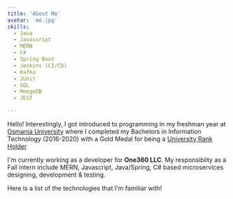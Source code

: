 ```yaml
---
title: 'About Me'
avatar: 'me.jpg'
skills:
  - Java
  - Javascript
  - MERN
  - C#
  - Spring Boot
  - Jenkins (CI/CD)
  - Kafka
  - JUnit
  - SQL 
  - MongoDB
  - JEST

---
```


Hello! Interestingly, I got introduced to programming in my freshman year at [Osmania University](https://www.osmania.ac.in/) where I completed my Bachelors in Information Technology (2016-2020) with a Gold Medal for being a [University Rank Holder](https://drive.google.com/file/d/1D9QfLuAibgvQHR8tL8EhwwLrnCxdH5aZ/view?usp=sharing)

I'm currently working as a developer for **One360 LLC**. My responsibilty as a Fall intern include MERN, Javascript, Java/Spring, C# based microservices designing, development & testing. 

Here is a list of the technologies that I'm familiar with!

